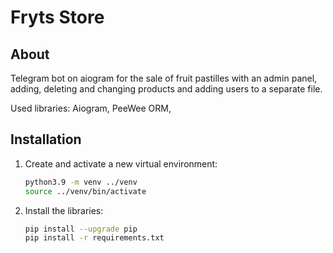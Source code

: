 <p align="center">
 <h1>Fryts Store</h1>
</p>



## About
Telegram bot on aiogram for the sale of fruit pastilles with an admin panel, adding, deleting and changing products and adding users to a separate file.

Used libraries: Aiogram, PeeWee ORM,

## Installation

1. Сreate and activate a new virtual environment:
   ```bash
   python3.9 -m venv ../venv
   source ../venv/bin/activate
   ```
   
2. Install the libraries:
   ```bash
   pip install --upgrade pip
   pip install -r requirements.txt
   ```
   
